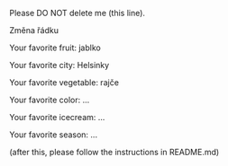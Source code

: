 Please DO NOT delete me (this line).

Změna řádku


Your favorite fruit: jablko

Your favorite city: Helsinky

Your favorite vegetable: rajče

Your favorite color: ...

Your favorite icecream: ...

Your favorite season: ...


(after this, please follow the instructions in README.md)
